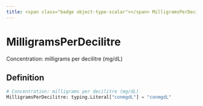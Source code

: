 ```yaml
---
title: <span class="badge object-type-scalar"></span> MilligramsPerDecilitre
---
```

# <span class="badge object-type-scalar"></span> MilligramsPerDecilitre

Concentration: milligrams per decilitre (mg/dL)

## Definition

```python
# Concentration: milligrams per decilitre (mg/dL)
MilligramsPerDecilitre: typing.Literal["conmgdL"] = "conmgdL"
```
